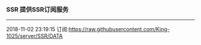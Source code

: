### SSR 提供SSR订阅服务
---
2018-11-02 23:19:15 订阅:https://raw.githubusercontent.com/King-1025/server/SSR/DATA
